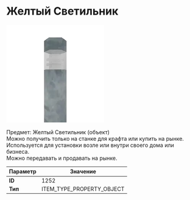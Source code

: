 # Желтый Светильник

![Item Image](../img/1252.webp?raw=true)

Предмет: Желтый Светильник (объект)<br>Можно получить только на станке для крафта или купить на рынке.<br>Используется для установки возле или внутри своего дома или бизнеса.<br>Можно передавать и продавать на рынке.


| Параметр | Значение |
|----------|----------|
| **ID** | 1252 |
| **Тип** | ITEM_TYPE_PROPERTY_OBJECT |

